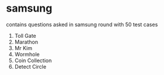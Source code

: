 # samsung
contains questions asked in samsung round with 50 test cases
1. Toll Gate
2. Marathon
3. Mr Kim
4. Wormhole
5. Coin Collection
6. Detect Circle
